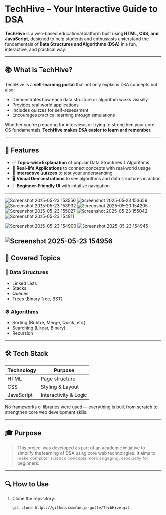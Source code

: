 #  TechHive – Your Interactive Guide to DSA

**TechHive** is a web-based educational platform built using **HTML, CSS, and JavaScript**, designed to help students and enthusiasts understand the fundamentals of **Data Structures and Algorithms (DSA)** in a fun, interactive, and practical way.

---

## 📚 What is TechHive?

TechHive is a **self-learning portal** that not only explains DSA concepts but also:
- Demonstrates how each data structure or algorithm works visually
- Provides real-world applications
- Includes quizzes for self-assessment
- Encourages practical learning through simulations

Whether you're preparing for interviews or trying to strengthen your core CS fundamentals, **TechHive makes DSA easier to learn and remember.**

---

## 🚀 Features

- ✅ **Topic-wise Explanation** of popular Data Structures & Algorithms
- 🎯 **Real-life Applications** to connect concepts with real-world usage
- 🧠 **Interactive Quizzes** to test your understanding
- 🖥️ **Visual Demonstrations** to see algorithms and data structures in action
- 💡 **Beginner-Friendly UI** with intuitive navigation

---
![Screenshot 2025-05-23 153556](https://github.com/user-attachments/assets/51548b9d-bd43-4f0b-81da-37c53a5611ce)
![Screenshot 2025-05-23 153659](https://github.com/user-attachments/assets/8658a3e3-c43e-4e54-b62b-e100d7ebca2a)
![Screenshot 2025-05-23 153932](https://github.com/user-attachments/assets/cf42b1a3-3a18-4e0c-830c-a022eef627be)
![Screenshot 2025-05-23 154205](https://github.com/user-attachments/assets/b3a84c24-24c0-4566-9aee-ddfba213f90a)![Screenshot 2025-05-23 155027](https://github.com/user-attachments/assets/c0d25038-cc31-40a6-aebc-f6e4cc4975bd)
![Screenshot 2025-05-23 155042](https://github.com/user-attachments/assets/6963cb56-f849-47a3-afac-998528525ed8)
![Screenshot 2025-05-23 154811](https://github.com/user-attachments/assets/ee7b0246-0031-407a-a966-1b4516ee4ac0)

![Screenshot 2025-05-23 154900](https://github.com/user-attachments/assets/3f53005b-196d-436a-a83c-481eeb8e3fd5)
![Screenshot 2025-05-23 154945](https://github.com/user-attachments/assets/3667961f-fd0a-4bfd-a701-8486000ae021)

![Screenshot 2025-05-23 154956](https://github.com/user-attachments/assets/0629a7ea-e82b-4bca-bafd-f5a096acfe42)
---

## 📂 Covered Topics

### 🔢 Data Structures
- Linked Lists
- Stacks
- Queues
- Trees (Binary Tree, BST)

### ⚙️ Algorithms
- Sorting (Bubble, Merge, Quick, etc.)
- Searching (Linear, Binary)
- Recursion
---

## 🛠️ Tech Stack

| Technology | Purpose         |
|------------|-----------------|
| HTML       | Page structure  |
| CSS        | Styling & Layout|
| JavaScript | Interactivity & Logic |

No frameworks or libraries were used — everything is built from scratch to strengthen core web development skills.

---

## 🎓 Purpose

> This project was developed as part of an academic initiative to simplify the learning of DSA using core web technologies. It aims to make computer science concepts more engaging, especially for beginners.

---

## 🔍 How to Use

1. Clone the repository:
   ```bash
   git clone https://github.com/anuja-gutte/TechHive.git
